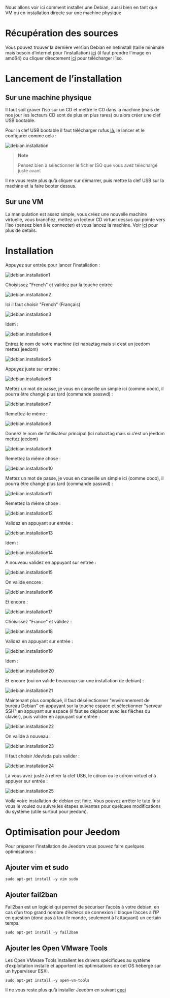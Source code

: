 Nous allons voir ici comment installer une Debian, aussi bien en tant
que VM ou en installation directe sur une machine physique

Récupération des sources 
========================

Vous pouvez trouver la dernière version Debian en netinstall (taille
minimale mais besoin d’internet pour l’installation)
[ici](https://www.debian.org/CD/netinst) (il faut prendre l’image en
amd64) ou cliquer directement
[ici](http://cdimage.debian.org/debian-cd/9.1.0/amd64/iso-cd/debian-9.1.0-amd64-netinst.iso)
pour télécharger l’iso.

Lancement de l’installation 
===========================

Sur une machine physique 
------------------------

Il faut soit graver l’iso sur un CD et mettre le CD dans la machine
(mais de nos jour les lecteurs CD sont de plus en plus rares) ou alors
créer une clef USB bootable.

Pour la clef USB bootable il faut télécharger rufus
[là](http://rufus.akeo.ie/downloads/rufus-2.9.exe), le lancer et le
configurer comme cela :

![debian.installation](../images/debian.installation.PNG)

> **Note**
>
> Pensez bien à sélectionner le fichier ISO que vous avez téléchargé
> juste avant

Il ne vous reste plus qu’à cliquer sur démarrer, puis mettre la clef USB
sur la machine et la faire booter dessus.

Sur une VM 
----------

La manipulation est assez simple, vous créez une nouvelle machine
virtuelle, vous branchez, mettez un lecteur CD virtuel dessus qui pointe
vers l’iso (pensez bien à le connecter) et vous lancez la machine. Voir
[ici](https://jeedom.github.io/documentation/howto/fr_FR/doc-howto-vmware.creer_une_vm.html)
pour plus de détails.

Installation 
============

Appuyez sur entrée pour lancer l’installation :

![debian.installation1](../images/debian.installation1.PNG)

Choisissez "French" et validez par la touche entrée

![debian.installation2](../images/debian.installation2.PNG)

Ici il faut choisir "French" (Français)

![debian.installation3](../images/debian.installation3.PNG)

Idem :

![debian.installation4](../images/debian.installation4.PNG)

Entrez le nom de votre machine (ici nabaztag mais si c’est un jeedom
mettez jeedom)

![debian.installation5](../images/debian.installation5.PNG)

Appuyez juste sur entrée :

![debian.installation6](../images/debian.installation6.PNG)

Mettez un mot de passe, je vous en conseille un simple ici (comme oooo),
il pourra être changé plus tard (commande passwd) :

![debian.installation7](../images/debian.installation7.PNG)

Remettez-le même :

![debian.installation8](../images/debian.installation8.PNG)

Donnez le nom de l’utilisateur principal (ici nabaztag mais si c’est un
jeedom mettez jeedom)

![debian.installation9](../images/debian.installation9.PNG)

Remettez la même chose :

![debian.installation10](../images/debian.installation10.PNG)

Mettez un mot de passe, je vous en conseille un simple ici (comme oooo),
il pourra être changé plus tard (commande passwd) :

![debian.installation11](../images/debian.installation11.PNG)

Remettez la même chose :

![debian.installation12](../images/debian.installation12.PNG)

Validez en appuyant sur entrée :

![debian.installation13](../images/debian.installation13.PNG)

Idem :

![debian.installation14](../images/debian.installation14.PNG)

A nouveau validez en appuyant sur entrée :

![debian.installation15](../images/debian.installation15.PNG)

On valide encore :

![debian.installation16](../images/debian.installation16.PNG)

Et encore :

![debian.installation17](../images/debian.installation17.PNG)

Choisissez "France" et validez :

![debian.installation18](../images/debian.installation18.PNG)

Validez en appuyant sur entrée :

![debian.installation19](../images/debian.installation19.PNG)

Idem :

![debian.installation20](../images/debian.installation20.PNG)

Et encore (oui on valide beaucoup sur une installation de debian) :

![debian.installation21](../images/debian.installation21.PNG)

Maintenant plus compliqué, il faut désélectionner "environnement de
bureau Debian" en appuyant sur la touche espace et sélectionner "serveur
SSH" en appuyant sur espace (il faut se déplacer avec les flèches du
clavier), puis valider en appuyant sur entrée :

![debian.installation22](../images/debian.installation22.PNG)

On valide à nouveau :

![debian.installation23](../images/debian.installation23.PNG)

Il faut choisir /dev/sda puis valider :

![debian.installation24](../images/debian.installation24.PNG)

Là vous avez juste à retirer la clef USB, le cdrom ou le cdrom virtuel
et à appuyer sur entrée :

![debian.installation25](../images/debian.installation25.PNG)

Voilà votre installation de debian est finie. Vous pouvez arrêter le
tuto là si vous le voulez ou suivre les étapes suivantes pour quelques
modifications du système (utile surtout pour jeedom).

Optimisation pour Jeedom 
========================

Pour préparer l’installation de Jeedom vous pouvez faire quelques
optimisations :

Ajouter vim et sudo 
-------------------

    sudo apt-get install -y vim sudo

Ajouter fail2ban 
----------------

Fail2ban est un logiciel qui permet de sécuriser l’accès à votre debian,
en cas d’un trop grand nombre d’échecs de connexion il bloque l’accès à
l’IP en question (donc pas à tout le monde, seulement à l’attaquant) un
certain temps.

    sudo apt-get install -y fail2ban

Ajouter les Open VMware Tools 
-----------------------------

Les Open VMware Tools installent les drivers spécifiques au système
d’exploitation installé et apportent les optimisations de cet OS hébergé
sur un hyperviseur ESXi.

    sudo apt-get install -y open-vm-tools

Il ne vous reste plus qu’à installer Jeedom en suivant
[ceci](https://jeedom.github.io/documentation/installation/fr_FR/index#tocAnchor-1-27)
